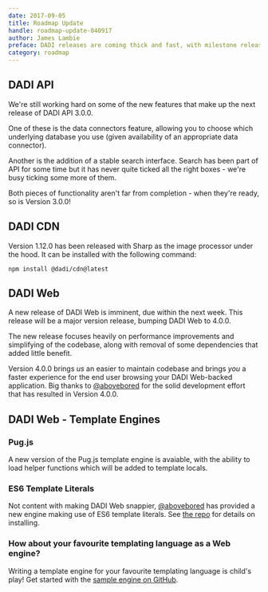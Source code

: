 ```yaml
---
date: 2017-09-05
title: Roadmap Update
handle: roadmap-update-040917
author: James Lambie
preface: DADI releases are coming thick and fast, with milestone releases of both API and Web due imminently, hot on the heels of CDN version 1.12.0, released last week.
category: roadmap
---
```


## DADI API

We're still working hard on some of the new features that make up the next release of DADI API 3.0.0.

One of these is the data connectors feature, allowing you to choose which underlying database you use (given availability of an appropriate data connector).

Another is the addition of a stable search interface. Search has been part of API for some time but it has never quite ticked all the right boxes - we're busy ticking some more of them.

Both pieces of functionality aren't far from completion - when they're ready, so is Version 3.0.0! 

## DADI CDN

Version 1.12.0 has been released with Sharp as the image processor under the hood. It can be installed with the following command:

`npm install @dadi/cdn@latest`

## DADI Web

A new release of DADI Web is imminent, due within the next week. This release will be a major version release, bumping DADI Web to 4.0.0.

The new release focuses heavily on performance improvements and simplifying of the codebase, along with removal of some dependencies that added little benefit.

Version 4.0.0 brings _us_ an easier to maintain codebase and brings _you_ a faster experience for the end user browsing your DADI Web-backed application. Big thanks to [@abovebored](https://github.com/abovebored) for the solid development effort that has resulted in  Version 4.0.0.

## DADI Web - Template Engines

### Pug.js
A new version of the Pug.js template engine is avaiable, with the ability to load helper functions which will be added to template locals.

### ES6 Template Literals

Not content with making DADI Web snappier, [@abovebored](https://github.com/abovebored) has provided a new engine making use of ES6 template literals. See [the repo](https://github.com/dadi/web-es6-templates) for details on installing.

### How about your favourite templating language as a Web engine?

Writing a template engine for your favourite templating language is child's play! Get started with the [sample engine on GitHub](https://github.com/dadi/web-sample-engine).
